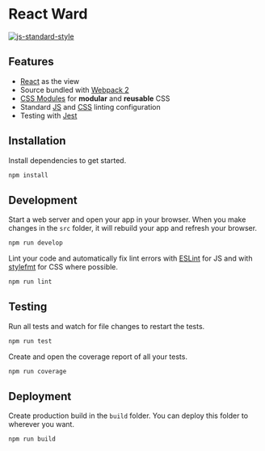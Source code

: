 # React Ward
[![js-standard-style](https://img.shields.io/badge/code%20style-standard-brightgreen.svg)](https://github.com/feross/standard)

## Features
- [React](https://facebook.github.io/react/) as the view
- Source bundled with [Webpack 2](https://webpack.js.org/)
- [CSS Modules](https://github.com/css-modules/css-modules) for **modular** and **reusable** CSS
- Standard [JS](http://standardjs.com/) and [CSS](https://github.com/stylelint/stylelint-config-standard) linting configuration
- Testing with [Jest](https://facebook.github.io/jest/)

## Installation

Install dependencies to get started.

```sh
npm install
```

## Development

Start a web server and open your app in your browser. When you make changes in the `src` folder, it will rebuild your app and refresh your browser.

```sh
npm run develop
```

Lint your code and automatically fix lint errors with [ESLint](http://eslint.org/) for JS and with [stylefmt](https://github.com/morishitter/stylefmt) for CSS where possible.

```sh
npm run lint
```

## Testing

Run all tests and watch for file changes to restart the tests.

```sh
npm run test
```

Create and open the coverage report of all your tests.

```sh
npm run coverage
```

## Deployment

Create production build in the `build` folder. You can deploy this folder to wherever you want.

```sh
npm run build
```

